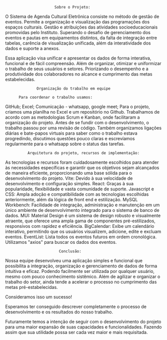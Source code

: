                           Sobre o Projeto: 
O Sistema de Agenda Cultural Eletrônica consiste no método de gestão de eventos.
Permite a organização e visualização das programações dos espaços culturais.
Gestão e atribuições das atividades socioeducacionais promovidas pelo Instituto.
Superando o desafio de gerenciamento dos eventos e pautas em equipamentos distintos, da falta de integração entre tabelas, 
carência de visualização unificada, além da interatividade dos dados e suporte a anexos.

Essa aplicação visa unificar e apresentar os dados de forma interativa, funcional e de fácil compreensão.
Além de organizar, otimizar e uniformizar o trabalho de seus usuários e setores. 
Priorizando o desempenho e a produtividade dos colaboradores no alcance e cumprimento das metas estabelecidas.


                  Organização do trabalho em equipe

          Para coordenar o trabalho usamos:
GitHub;
Excel;
Comunicação - whatsapp, google meet;
Para o projeto, criamos uma planilha no Excel e um repositório no Github. Trabalhamos de acordo com as metodologias Scrum e Kanban, 
onde facilitaram a organização do projeto. Antes de se fundir com o desenvolvimento, o trabalho passou por uma revisão de código. 
Também organizamos ligações diárias e bate-papos virtuais para saber como o trabalho estava progredindo, 
discutimos questões pouco claras e escrevíamos regularmente para o whatsapp sobre o status das tarefas. 

              Arquitetura do projeto, recursos de implementação:
As tecnologias e recursos foram cuidadosamente escolhidos para atender às necessidades específicas e garantir que os objetivos sejam alcançados de maneira eficiente, 
proporcionando uma base sólida para o desenvolvimento do projeto.
Vite: Devido à sua velocidade de desenvolvimento e configuração simples.
React: Graças à sua popularidade, flexibilidade e vasta comunidade de suporte.
Javascript e CSS: Ampla adoção e compatibilidade com as tecnologias escolhidas anteriormente, além da lógica de front end e estilização.
MySQL Workbench: Facilidade de integração, administração  e manutenção em um único ambiente de desenvolvimento integrado para o sistema de banco de dados.
MUI: Material Design é um sistema de design robusto e visualmente atraente, que oferece uma ampla gama de componentes pré-estilizados, responsivos com rapidez e eficiência.
BigCalendar: Exibe um calendário interativo, permitindo que os usuários visualizem, adicione, edite e excluam eventos.
EventList: Lista todos os eventos futuros em ordem cronológica. Utilizamos "axios" para buscar os dados dos eventos.

                            Conclusão:
Nossa equipe desenvolveu uma aplicação simples e funcional que possibilita a integração, organização e gerenciamento de dados de forma intuitiva e eficaz.
Podendo facilmente ser utilizada por qualquer usuário, mesmo com pouco conhecimento sistêmico. Além de agilizar e organizar o trabalho do setor, 
ainda tende a acelerar o processo no cumprimento das metas pré-estabelecidas.

Consideramos isso um sucesso!

Esperamos ter conseguido descrever completamente o processo de desenvolvimento e os resultados do nosso trabalho.

Futuramente temos a intenção de seguir com o desenvolvimento do projeto para uma maior expansão 
de suas capacidades e funcionalidades. 
Fazendo assim que sua utilidade possa ser cada vez maior e mais requisitada.
